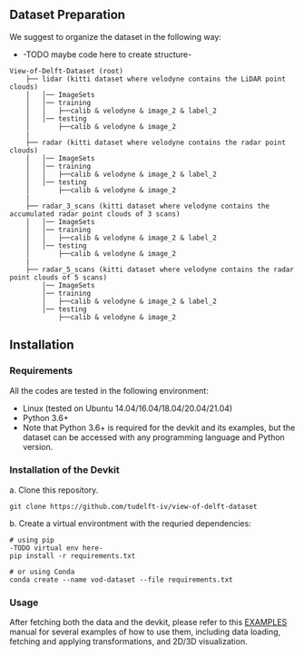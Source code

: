 ## Dataset Preparation
We suggest to organize the dataset in the following way:
* -TODO maybe code here to create structure-

```
View-of-Delft-Dataset (root)
    ├── lidar (kitti dataset where velodyne contains the LiDAR point clouds)
    │   │── ImageSets
    │   │── training
    │   │   ├──calib & velodyne & image_2 & label_2
    │   │── testing
    │       ├──calib & velodyne & image_2
    | 
    ├── radar (kitti dataset where velodyne contains the radar point clouds)
    │   │── ImageSets
    │   │── training
    │   │   ├──calib & velodyne & image_2 & label_2
    │   │── testing
    │       ├──calib & velodyne & image_2
    | 
    ├── radar_3_scans (kitti dataset where velodyne contains the accumulated radar point clouds of 3 scans)
    │   │── ImageSets
    │   │── training
    │   │   ├──calib & velodyne & image_2 & label_2
    │   │── testing
    │       ├──calib & velodyne & image_2
    |
    ├── radar_5_scans (kitti dataset where velodyne contains the radar point clouds of 5 scans)
        │── ImageSets
        │── training
        │   ├──calib & velodyne & image_2 & label_2
        │── testing
            ├──calib & velodyne & image_2
```


## Installation

### Requirements
All the codes are tested in the following environment:
* Linux (tested on Ubuntu 14.04/16.04/18.04/20.04/21.04)
* Python 3.6+
* Note that Python 3.6+ is required for the devkit and its examples, but the dataset can be accessed with any programming language and Python version.

### Installation of the Devkit

a. Clone this repository.
```shell
git clone https://github.com/tudelft-iv/view-of-delft-dataset
```

b. Create a virtual environtment with the requried dependencies:

```shell
# using pip
-TODO virtual env here-
pip install -r requirements.txt

# or using Conda
conda create --name vod-dataset --file requirements.txt
```

### Usage
After fetching both the data and the devkit, please refer to this [EXAMPLES](docs/EXAMPLES.md) manual for several examples of how to use them, including data loading, fetching and applying transformations, and 2D/3D visualization.

